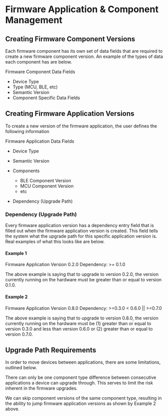 # Firmware Application & Component Management

## Creating Firmware Component Versions

Each firmware component has its own set of data fields that are required to create a new firmware component version. An example of the types of data each component has are below. 

Firmware Component Data Fields
- Device Type
- Type (MCU, BLE, etc)
- Semantic Version
- Component Specific Data Fields

## Creating Firmware Application Versions

To create a new version of the firmware application, the user defines the following information

Firmware Application Data Fields
- Device Type
- Semantic Version
- Components

    * BLE Component Version
    * MCU Component Version
    * etc

- Dependency (Upgrade Path)


### Dependency (Upgrade Path)

Every firmware application version has a dependency entry field that is filled out when the firmware application version is created. This field tells the system what the upgrade path for this specific application version is. Real examples of what this looks like are below.

#### Example 1

Firmware Application Version 0.2.0
Dependency: >= 0.1.0

The above example is saying that to upgrade to version 0.2.0, the version currently running on the hardware must be greater than or equal to version 0.1.0. 

#### Example 2

Firmware Application Version 0.8.0
Dependency: >=0.3.0 < 0.6.0 || >=0.7.0

The above example is saying that to upgrade to version 0.8.0, the version currently running on the hardware must be (1) greater than or equal to version 0.3.0 and less than version 0.6.0 or (2) greater than or equal to version 0.7.0.


## Upgrade Path Requirements

In order to move devices between applications, there are some limitations, outlined below.

There can only be one component type difference between consecutive applications a device can upgrade through. This serves to limit the risk inherent in the firmware upgrades.

We can skip component versions of the same component type, resulting in the ability to jump firmware application versions as shown by Example 2 above.
